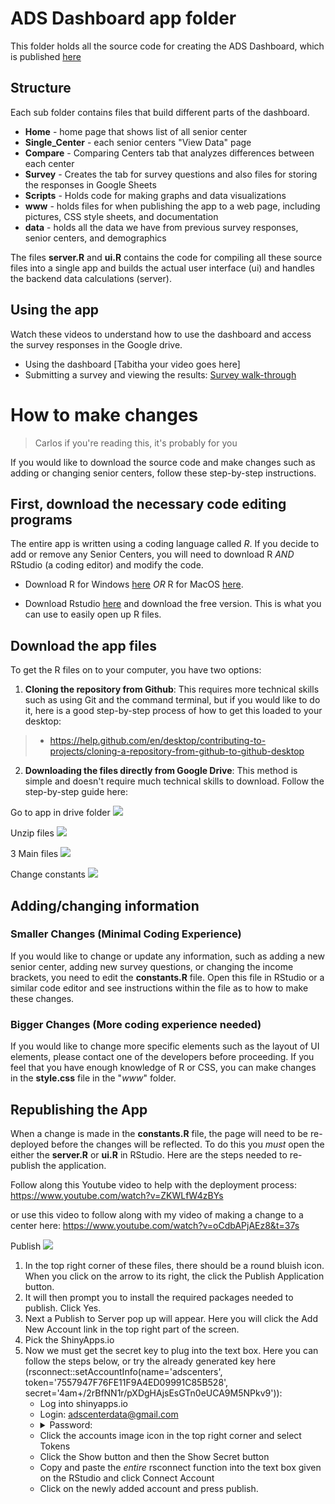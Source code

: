 # ADS Dashboard app folder
This folder holds all the source code for creating the ADS Dashboard, which is published 
[here](https://adscenters.shinyapps.io/dashboard/)


## Structure
Each sub folder contains files that build different parts of the dashboard. 
* **Home** - home page that shows list of all senior center
* **Single_Center** - each senior centers "View Data" page
* **Compare** - Comparing Centers tab that analyzes differences between each center
* **Survey** - Creates the tab for survey questions and also files for storing the responses in Google Sheets 
* **Scripts** - Holds code for making graphs and data visualizations
* **www** - holds files for when publishing the app to a web page, including pictures, CSS style sheets, and documentation
* **data** - holds all the data we have from previous survey responses, senior centers, and demographics

The files **server.R** and **ui.R** contains the code for compiling all these source files into a single app and builds the actual user interface (ui) and handles the backend data calculations (server).

## Using the app
Watch these videos to understand how to use the dashboard and access the survey responses in the Google drive.
* Using the dashboard [Tabitha your video goes here]
* Submitting a survey and viewing the results: [Survey walk-through](https://youtu.be/3fNGA_zPH_Q)

# How to make changes
> Carlos if you're reading this, it's probably for you

If you would like to download the source code and make changes such as adding or changing senior centers, follow these step-by-step instructions.


## First, download the necessary code editing programs
The entire app is written using a coding language called _R_. If you decide to add or remove any Senior Centers, you will need to download R _AND_ RStudio (a coding editor) and modify the code. 
* Download R for Windows [here](https://cran.r-project.org/bin/windows/base/) *OR* R for MacOS [here](https://cran.r-project.org/bin/macosx/).

* Download Rstudio [here](https://rstudio.com/products/rstudio/download/) and download the free version. This is what you can use to easily open up R files.

## Download the app files
To get the R files on to your computer, you have two options: 
1. __Cloning the repository from Github__: This requires more technical skills such as using Git and the command terminal, but if you would like to do it, here is a good step-by-step process of how to get this loaded to your desktop:

> * https://help.github.com/en/desktop/contributing-to-projects/cloning-a-repository-from-github-to-github-desktop

2. __Downloading the files directly from Google Drive__: This method is simple and doesn't require much technical skills to download. Follow the step-by-step guide here: 

Go to app in drive folder
![](imgs/App_in_drive_folder.png)

Unzip files
![](imgs/Unzip_files.png)

3 Main files
![](imgs/3_main_files.png)

Change constants
![](imgs/change_constants)




## Adding/changing information
### Smaller Changes (Minimal Coding Experience)
If you would like to change or update any information, such as adding a new senior center, adding new survey questions, or changing the income brackets, you need to edit the **constants.R** file. Open this file in RStudio or a similar code editor and see instructions within the file as to how to make these changes. 

### Bigger Changes (More coding experience needed)
If you would like to change more specific elements such as the layout of UI elements, please contact one of the developers before proceeding. If you feel that you have enough knowledge of R or CSS, you can make changes in the **style.css** file in the "*www*" folder.


## Republishing the App
When a change is made in the **constants.R** file, the page will need to be re-deployed before the changes will be reflected. To do this you _must_ open the either the **server.R** or **ui.R** in RStudio. Here are the steps needed to re-publish the application.

Follow along this Youtube video to help with the deployment process: https://www.youtube.com/watch?v=ZKWLfW4zBYs

or use this video to follow along with my video of making a change to a center here: https://www.youtube.com/watch?v=oCdbAPjAEz8&t=37s

Publish
![](imgs/publishing.png)

1. In the top right corner of these files, there should be a round bluish icon. When you click on the arrow to its right, the click the Publish Application button. 
2. It will then prompt you to install the required packages needed to publish. Click Yes.
3. Next a Publish to Server pop up will appear. Here you will click the Add New Account link in the top right part of the screen.
4. Pick the ShinyApps.io
5. Now we must get the secret key to plug into the text box. Here you can follow the steps below, or try the already generated key here (rsconnect::setAccountInfo(name='adscenters',
			  token='7557947F76FE11F9A4ED09991C85B528',
			  secret='4am+/2rBfNN1r/pXDgHAjsEsGTn0eUCA9M5NPkv9')): 
    + Log into shinyapps.io
    + Login: adscenterdata@gmail.com
    + <details> 
        <summary>Password:</summary>
            A1: Kingcounty1 
        </details>
    + Click the accounts image icon in the top right corner and select Tokens
    + Click the Show button and then the Show Secret button
    + Copy and paste the _entire_ rsconnect function into the text box given on the RStudio and click Connect Account
    + Click on the newly added account and press publish.
  







